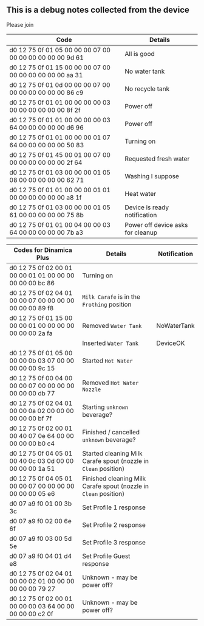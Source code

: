 ## This is a debug notes collected from the device

Please join

|Code                                                    | Details                            |
|--------------------------------------------------------|------------------------------------|
|d0 12 75 0f 01 05 00 00 00 07 00 00 00 00 00 00 00 9d 61|All is good                         |
|d0 12 75 0f 01 15 00 00 00 07 00 00 00 00 00 00 00 aa 31|No water tank                       |
|d0 12 75 0f 01 0d 00 00 00 07 00 00 00 00 00 00 00 86 c9|No recycle tank                     |
|d0 12 75 0f 01 01 00 00 00 00 03 00 00 00 00 00 00 8f 2f|Power off                           |
|d0 12 75 0f 01 01 00 00 00 00 03 64 00 00 00 00 00 d6 96|Power off                           |
|d0 12 75 0f 01 01 00 00 00 01 07 64 00 00 00 00 00 50 83|Turning on                          |
|d0 12 75 0f 01 45 00 01 00 07 00 00 00 00 00 00 00 2f 64|Requested fresh water               |
|d0 12 75 0f 01 03 00 00 00 01 05 08 00 00 00 00 00 62 71|Washing I suppose                   |
|d0 12 75 0f 01 01 00 00 00 01 01 00 00 00 00 00 00 a8 1f|Heat water                          |
|d0 12 75 0f 01 03 00 00 00 01 05 61 00 00 00 00 00 75 8b|Device is ready notification        |
|d0 12 75 0f 01 01 00 04 00 00 03 64 00 00 00 00 00 7b a3|Power off device asks for cleanup   |

|Codes for Dinamica Plus                                 | Details                            |Notification|
|--------------------------------------------------------|------------------------------------|------------|
|d0 12 75 0f 02 00 01 00 00 01 01 00 00 00 00 00 00 bc 86|Turning on                          |
|d0 12 75 0f 02 04 01 00 00 07 00 00 00 00 00 00 00 89 f8|`Milk Carafe` is in the `Frothing` position||
|d0 12 75 0f 01 15 00 00 00 01 00 00 00 00 00 00 00 2a fa|Removed `Water Tank`                  |NoWaterTank|
|                                                        |Inserted `Water Tank`                       |DeviceOK|
|d0 12 75 0f 01 05 00 00 00 0b 03 07 00 00 00 00 00 9c 15|Started `Hot Water`                 ||
|d0 12 75 0f 00 04 00 00 00 07 00 00 00 00 00 00 00 db 77|Removed `Hot Water Nozzle`           ||
|d0 12 75 0f 02 04 01 00 00 0a 02 00 00 00 00 00 00 bf 7f|Starting `unknown` beverage?||
|d0 12 75 0f 02 00 01 00 40 07 0e 64 00 00 00 00 00 b0 c4|Finished / cancelled `unknown` beverage?||
|d0 12 75 0f 04 05 01 00 40 0c 03 0d 00 00 00 00 00 1a 51|Started cleaning Milk Carafe spout (nozzle in `Clean` position)||
|d0 12 75 0f 04 05 01 00 00 07 00 00 00 00 00 00 00 05 e6|Finished cleaning Milk Carafe spout (nozzle in `Clean` position)||
|d0 07 a9 f0 01 00 3b 3c|Set Profile 1 response||
|d0 07 a9 f0 02 00 6e 6f|Set Profile 2 response||
|d0 07 a9 f0 03 00 5d 5e|Set Profile 3 response||
|d0 07 a9 f0 04 01 d4 e8|Set Profile Guest response||
|d0 12 75 0f 02 04 01 00 00 02 01 00 00 00 00 00 00 79 27|Unknown - may be power off?||
|d0 12 75 0f 02 00 01 00 00 00 03 64 00 00 00 00 00 c2 0f|Unknown - may be power off?||
